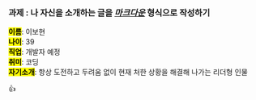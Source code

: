 ### 과제 : 나 자신을 소개하는 글을 <u>_마크다운_</u> 형식으로 작성하기

<mark>**이름**</mark>: 이보현  
<mark>**나이**</mark>: 39  
<mark>**직업**</mark>: 개발자 예정  
<mark>**취미**</mark>: 코딩  
<mark>**자기소개**</mark>: 항상 도전하고 두려움 없이 현재 처한 상황을 해결해 나가는 리더형 인물

:+1:

